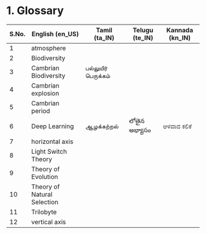 # 1. Glossary

| S.No. | English (en_US) | Tamil (ta_IN) | Telugu (te_IN) | Kannada (kn_IN)
| --- | --- | --- | --- | ---
| 1 | atmosphere | | |
| 2 | Biodiversity | | |
| 3 | Cambrian Biodiversity | பல்லுயிர் பெருக்கம் | |
| 4 | Cambrian explosion | | |
| 5 | Cambrian period | | |
| 6 | Deep Learning | ஆழக்கற்றல் | లోతైన అభ్యాసం | ಆಳವಾದ ಕಲಿಕೆ
| 7 | horizontal axis | | |
| 8 | Light Switch Theory | | |
| 9 | Theory of Evolution | | |
| 10 | Theory of Natural Selection | | |
| 11 | Trilobyte | | |
| 12 | vertical axis | | |
